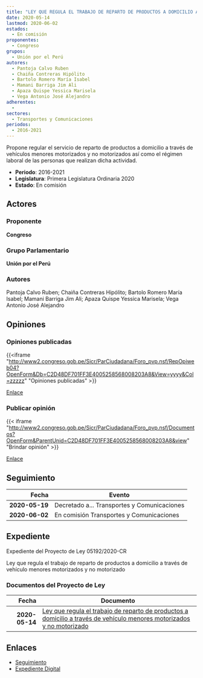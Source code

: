 ```yaml
---
title: "LEY QUE REGULA EL TRABAJO DE REPARTO DE PRODUCTOS A DOMICILIO A TRAVÉS DE VEHÍCULOS MENORES MOTORIZADOS Y NO MOTORIZADO"
date: 2020-05-14
lastmod: 2020-06-02
estados: 
  - En comisión
proponentes: 
  - Congreso
grupos: 
  - Unión por el Perú
autores: 
  - Pantoja Calvo Ruben
  - Chaiña Contreras Hipólito
  - Bartolo Romero María Isabel
  - Mamani Barriga Jim Ali
  - Apaza Quispe Yessica Marisela
  - Vega Antonio José Alejandro
adherentes: 
  - 
sectores: 
  - Transportes y Comunicaciones
periodos: 
  - 2016-2021
---
```


Propone regular el servicio de reparto de productos a domicilio a través de vehículos menores motorizados y no motorizados así como el régimen laboral de las personas que realizan dicha actividad.

- **Periodo**: 2016-2021
- **Legislatura**: Primera Legislatura Ordinaria 2020
- **Estado**: En comisión

## Actores

### Proponente

**Congreso**

### Grupo Parlamentario

**Unión por el Perú**

### Autores

Pantoja Calvo Ruben; Chaiña Contreras Hipólito; Bartolo Romero María Isabel; Mamani Barriga Jim Ali; Apaza Quispe Yessica Marisela; Vega Antonio José Alejandro


## Opiniones

### Opiniones publicadas

{{<iframe "http://www2.congreso.gob.pe/Sicr/ParCiudadana/Foro_pvp.nsf/RepOpiweb04?OpenForm&Db=C2D48DF701FF3E4005258568008203A8&View=yyyy&Col=zzzzz" "Opiniones publicadas" >}}

[Enlace](http://www2.congreso.gob.pe/Sicr/ParCiudadana/Foro_pvp.nsf/RepOpiweb04?OpenForm&Db=C2D48DF701FF3E4005258568008203A8&View=yyyy&Col=zzzzz)
### Publicar opinión

{{< iframe "http://www2.congreso.gob.pe/Sicr/ParCiudadana/Foro_pvp.nsf/Documentos?OpenForm&ParentUnid=C2D48DF701FF3E4005258568008203A8&view" "Brindar opinión" >}}

[Enlace](http://www2.congreso.gob.pe/Sicr/ParCiudadana/Foro_pvp.nsf/Documentos?OpenForm&ParentUnid=C2D48DF701FF3E4005258568008203A8&view)

## Seguimiento

| Fecha | Evento |
|------:|--------|
| **2020-05-19** | Decretado a... Transportes y Comunicaciones|
| **2020-06-02** | En comisión Transportes y Comunicaciones|


## Expediente

Expediente del Proyecto de Ley 05192/2020-CR

Ley que regula el trabajo de reparto de productos a domicilio a través de vehículo menores motorizados y no motorizado


### Documentos del Proyecto de Ley

| Fecha | Documento |
|------:|--------|
| **2020-05-14** | [Ley que regula el trabajo de reparto de productos a domicilio a través de vehículo menores motorizados y no motorizado](http://www.leyes.congreso.gob.pe/Documentos/2016_2021/Proyectos_de_Ley_y_de_Resoluciones_Legislativas/PL05192-20200520.pdf) |

## Enlaces 

- [Seguimiento](http://www2.congreso.gob.pehttp://www2.congreso.gob.pe/Sicr/TraDocEstProc/CLProLey2016.nsf/f7fff46988ca05b1052578e100829cc7/7b6982f8da7b390b052585690000b673?OpenDocument)
- [Expediente Digital](http://www2.congreso.gob.pehttp://www2.congreso.gob.pe/Sicr/TraDocEstProc/CLProLey2016.nsf/f7fff46988ca05b1052578e100829cc7/7b6982f8da7b390b052585690000b673?OpenDocument&Click=05257FB7005EB655.eb71d0cf91d8294e05256cdf006b5706/$Body/0.1C6C)
